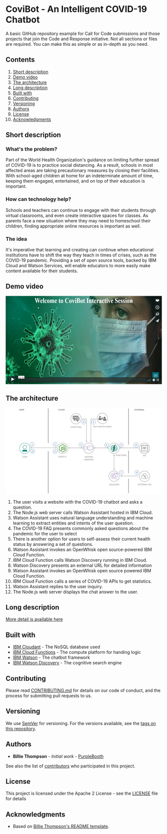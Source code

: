 # CoviBot - An Intelligent COVID-19 Chatbot

A basic GitHub repository example for Call for Code submissions and those projects that join the Code and Response initiative. Not all sections or files are required. You can make this as simple or as in-depth as you need.


## Contents

1. [Short description](#short-description)
1. [Demo video](#demo-video)
1. [The architecture](#the-architecture)
1. [Long description](#long-description)
1. [Built with](#built-with)
1. [Contributing](#contributing)
1. [Versioning](#versioning)
1. [Authors](#authors)
1. [License](#license)
1. [Acknowledgments](#acknowledgments)

## Short description

### What's the problem?

Part of the World Health Organization's guidance on limiting further spread of COVID-19 is to practice social distancing. As a result, schools in most affected areas are taking precautionary measures by closing their facilities. With school-aged children at home for an indeterminate amount of time,  keeping them engaged, entertained, and on top of their education is important.

### How can technology help?

Schools and teachers can continue to engage with their students through virtual classrooms, and even create interactive spaces for classes. As parents face a new situation where they may need to homeschool their children, finding appropriate online resources is important as well.

### The idea

It's imperative that learning and creating can continue when educational institutions have to shift the way they teach in times of crises, such as the COVID-19 pandemic. Providing a set of open source tools, backed by IBM Cloud and Watson Services, will enable educators to more easily make content available for their students.

## Demo video

[![Watch the video](https://github.com/cts-abhishekmajumder/code-strykers-covibot/blob/master/covibot-demo-thumbnail.PNG)](https://player.vimeo.com/video/442740990)

## The architecture

![Video transcription/translation app](https://github.com/cts-abhishekmajumder/code-strykers-covibot/blob/master/covibot-architecture-diagram.png)

1. The user visits a website with the COVID-19 chatbot and asks a question.
2. The Node.js web server calls Watson Assistant hosted in IBM Cloud.
3. Watson Assistant uses natural language understanding and machine learning to extract entities and intents of the user question.
4. The COVID-19 FAQ presents commonly asked questions about the pandemic for the user to select
5. There is another option for users to self-assess their current health status by answering a set of questions.
6. Watson Assistant invokes an OpenWhisk open source-powered IBM Cloud Function.
7. IBM Cloud Function calls Watson Discovery running in IBM Cloud.
8. Watson Discovery presents an external URL for detailed information
9. Watson Assistant invokes an OpenWhisk open source powered IBM Cloud Function.
10. IBM Cloud Function calls a series of COVID-19 APIs to get statistics.
11. Watson Assistant replies to the user inquiry.
12. The Node.js web server displays the chat answer to the user.

## Long description

[More detail is available here](DESCRIPTION.md)

## Built with

* [IBM Cloudant](https://cloud.ibm.com/catalog?search=cloudant#search_results) - The NoSQL database used
* [IBM Cloud Functions](https://cloud.ibm.com/catalog?search=cloud%20functions#search_results) - The compute platform for handing logic
* [IBM Watson](https://cloud.ibm.com/catalog?search=watson#search_results) - The chatbot framework
* [IBM Watson Discovery](https://cloud.ibm.com/catalog?search=discovery#search_results) - The cognitive search engine

## Contributing

Please read [CONTRIBUTING.md](CONTRIBUTING.md) for details on our code of conduct, and the process for submitting pull requests to us.

## Versioning

We use [SemVer](http://semver.org/) for versioning. For the versions available, see the [tags on this repository](https://github.com/your/project/tags).

## Authors

* **Billie Thompson** - *Initial work* - [PurpleBooth](https://github.com/PurpleBooth)

See also the list of [contributors](https://github.com/Code-and-Response/Project-Sample/graphs/contributors) who participated in this project.

## License

This project is licensed under the Apache 2 License - see the [LICENSE](LICENSE) file for details

## Acknowledgments

* Based on [Billie Thompson's README template](https://gist.github.com/PurpleBooth/109311bb0361f32d87a2).
